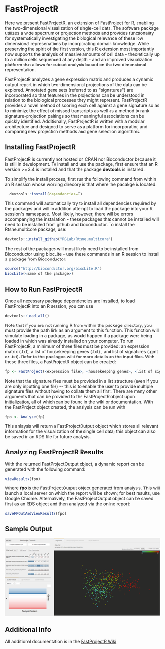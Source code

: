 FastProjectR
===========
Here we present FastProjectR, an extension of FastProject for R, enabling the two-dimensional visualization of single-cell data. The software package utilizes a wide spectrum of projection methods and provides functionality for systematically investigating the biological relevance of these low dimensional represenations by incorporating domain knowledge. While preserving the spirit of the first version, this R extension most importantly now supports the analysis of massive amounts of cell data - theoretically up to a million cells sequenced at any depth - and an improved visualization platform that allows for subset analysis based on the two dimensional representation.

FastProjectR analyzes a gene expression matrix and produces a dynamic output report in which two-dimensional projections of the         data can be explored. Annotated gene sets (referred to as "signatures") are incorporated so that features in the projections can be understood in relation to the biological processes they might represent. FastProjectR provides a novel method of scoring each cell against a gene signature so as to minimize the effect of missed transcripts as well as a method to rank signature-projection pairings so that meaningful associations can be quickly identified. Additionally, FastProjectR is written with a modular architecture and designed to serve as a platform for incorporating and comparing new projection methods and gene selection algorithms.

Installing FastProjectR
-----------------------

FastProjectR is currently not hosted on CRAN nor Bioconductor because it is still in development. To install and use the package, first ensure that an R version >= 3.4 is installed and that the package **devtools** is installed.

To simplify the install process, first run the following command from within an R session whose working direcory is that where the pacakge is located:
``` r
  devtools::install(dependencies=T)
```

This command will automatically try to install all dependencies required by the packages and will in addition attempt to load the package into your R session's namespace. Most likely, however, there will be errors accompanying the installation - these packages that cannot be installed will need to be installed from github and bioconductor. To install the Rtsne.multicore package, use:
``` r
devtools::install_github("RGLab/Rtsne.multicore") 
```
The rest of the packages will most likely need to be installed from Bioconductor using biocLite - use these commands in an R session to install a package from Bioconductor:
```r
source("http://bioconductor.org/biocLite.R")
biocLite(<name of the package>)
```
How to Run FastProjectR
-----------------------

Once all necessary package dependencies are installed, to load FastProjectR into an R session, you can use
```r
devtools::load_all()
```
Note that if you are not running R from within the package directory, you must provide the path link as an argument to this function. This function will simulate loading in a package, as would happen if a package were being loaded in which was already installed on your computer. To run FastProjectR, a minimum of three files must be provided: an expression matrix (.txt), a list of housekeeping genes (.txt) , and list of signatures (.gmt or .txt). Refer to the packages wiki for more details on the input files. With these three files, a FastProjectR object can be created:
```r 
fp <- FastProject(<expression file>, <housekeeping genes>, <list of signatures>)
```
Note that the signature files must be provided in a list structure (even if you are only inputting one file) -- this is to enable the user to provide multiple signature files without having to collate them all first. There are many other arguments that can be provided to the FastProjectR object upon initialization, all of which can be found in the wiki or documentation. With the FastProject object created, the analysis can be run with 
``` r
fpo <- Analyze(fp)
```

This anlaysis will return a FastProjectOutput object which stores all relevant information for the visualization of the single cell data; this object can also be saved in an RDS file for future analysis. 

Analyzing FastProjectR Results
------------------------------
With the returned FastProjectOutput object, a dynamic report can be generated with the following command:
```r 
viewResults(fpo)
```
Where **fpo** is the FastProjectOutput object generated from analysis. This will launch a local server on which the report will be shown; for best results, use Google Chrome. Alternatively, the FastProjectOutput object can be saved first as an RDS object and then analyzed via the online report:
```r 
saveFPOutAndViewResults(fpo)
```

Sample Output
-------------
![FastProjectR Output Sample Image](/SampleOutput.png?raw=true)

Additional Info
---------------
All additional documentation is in the [FastProjectR Wiki](https://github.com/YosefLab/FastProjectR/wiki)

